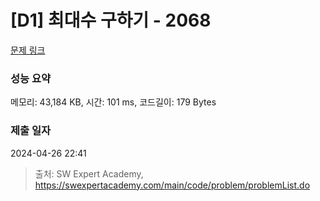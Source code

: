 # [D1] 최대수 구하기 - 2068 

[문제 링크](https://swexpertacademy.com/main/code/problem/problemDetail.do?contestProbId=AV5QQhbqA4QDFAUq) 

### 성능 요약

메모리: 43,184 KB, 시간: 101 ms, 코드길이: 179 Bytes

### 제출 일자

2024-04-26 22:41



> 출처: SW Expert Academy, https://swexpertacademy.com/main/code/problem/problemList.do